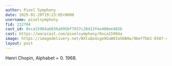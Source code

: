 ```yaml
---
author: Pixel Symphony
date: 2025-01-20T19:23:05+0000
username: pixelsymphony
fid: 232704
cast_id: 0xca15904a6036a995bf7037c28d13fee400ee483b
cast: https://warpcast.com/pixelsymphony/0xca15904a
image: https://imagedelivery.net/BXluQx4ige9GuW0Ia56BHw/9beffbb1-6507-4454-a0e4-64f5152c1c00/original
layout: post
---
```

Henri Chopin, Alphabet = 0. 1968.  

<img src='https://imagedelivery.net/BXluQx4ige9GuW0Ia56BHw/9beffbb1-6507-4454-a0e4-64f5152c1c00/original' alt='' referrerpolicy='no-referrer'/>